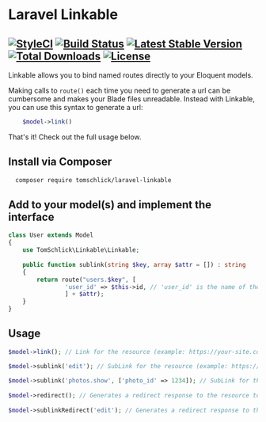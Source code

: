 # Laravel Linkable
[![StyleCI](https://styleci.io/repos/68492905/shield)](https://styleci.io/repos/68492905) [![Build Status](https://travis-ci.org/tomschlick/laravel-linkable.svg)](https://travis-ci.org/tomschlick/laravel-linkable) [![Latest Stable Version](https://poser.pugx.org/tomschlick/laravel-linkable/v/stable)](https://packagist.org/packages/tomschlick/laravel-linkable) [![Total Downloads](https://poser.pugx.org/tomschlick/laravel-linkable/downloads)](https://packagist.org/packages/tomschlick/laravel-linkable) [![License](https://poser.pugx.org/tomschlick/laravel-linkable/license)](https://packagist.org/packages/tomschlick/laravel-linkable)
--------
Linkable allows you to bind named routes directly to your Eloquent models. 

Making calls to `route()` each time you need to generate a url can be cumbersome and makes your Blade files unreadable. Instead with Linkable, you can use this syntax to generate a url: 
```php
    $model->link()
```

That's it! Check out the full usage below.

## Install via Composer
```bash
  composer require tomschlick/laravel-linkable
```

## Add to your model(s) and implement the interface
```php
class User extends Model
{
    use TomSchlick\Linkable\Linkable;
    
    public function sublink(string $key, array $attr = []) : string
    {
        return route("users.$key", [
                'user_id' => $this->id, // 'user_id' is the name of the parameter in the users.* route group
                ] + $attr);
    }
}
```

## Usage

```php
$model->link(); // Link for the resource (example: https://your-site.com/user/7)

$model->sublink('edit'); // SubLink for the resource (example: https://your-site.com/user/7/edit)
    
$model->sublink('photos.show', ['photo_id' => 1234]); // SubLink for the resource (example: https://your-site.com/user/7/photos/1234)
    
$model->redirect(); // Generates a redirect response to the resource to use in a controller return statement.
    
$model->sublinkRedirect('edit'); // Generates a redirect response to the resource's edit page to use in a controller return statement.
```
